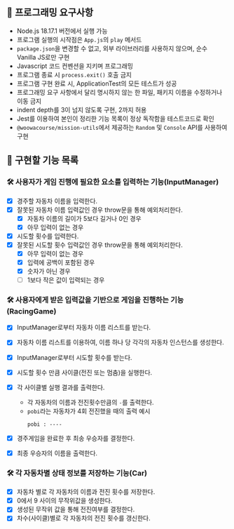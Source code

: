 ## 🎯 프로그래밍 요구사항

- Node.js 18.17.1 버전에서 실행 가능
- 프로그램 실행의 시작점은 `App.js`의 `play` 메서드
- `package.json`을 변경할 수 없고, 외부 라이브러리를 사용하지 않으며, 순수 Vanilla JS로만 구현
- Javascript 코드 컨벤션을 지키며 프로그래밍
- 프로그램 종료 시 `process.exit()` 호출 금지
- 프로그램 구현 완료 시, ApplicationTest의 모든 테스트가 성공
- 프로그래밍 요구 사항에서 달리 명시하지 않는 한 파일, 패키지 이름을 수정하거나 이동 금지
- indent depth를 3이 넘지 않도록 구현, 2까지 허용
- Jest를 이용하여 본인이 정리한 기능 목록이 정상 독작함을 테스트코드로 확인
- `@woowacourse/mission-utils`에서 제공하는 `Random` 및 `Console` API를 사용하여 구현

## 🚀 구현할 기능 목록

### 🛠 사용자가 게임 진행에 필요한 요소를 입력하는 기능(InputManager)

- [x] 경주할 자동차 이름을 입력한다.
- [x] 잘못된 자동차 이름 입력값인 경우 throw문을 통해 예외처리한다.
  - [x] 자동차 이름의 길이가 5보다 길거나 0인 경우
  - [x] 아무 입력이 없는 경우
- [x] 시도할 횟수를 입력한다.
- [x] 잘못된 시도할 횟수 입력값인 경우 throw문을 통해 예외처리한다.
  - [x] 아무 입력이 없는 경우
  - [x] 입력에 공백이 포함된 경우
  - [x] 숫자가 아닌 경우
  - [ ] 1보다 작은 값이 입력되는 경우

### 🛠 사용자에게 받은 입력값을 기반으로 게임을 진행하는 기능(RacingGame)

- [x] InputManager로부터 자동차 이름 리스트를 받는다.
- [x] 자동차 이름 리스트를 이용하여, 이름 하나 당 각각의 자동차 인스턴스를 생성한다.
- [x] InputManager로부터 시도할 횟수를 받는다.
- [x] 시도할 횟수 만큼 사이클(전진 또는 멈춤)을 실행한다.
- [x] 각 사이클별 실행 결과를 출력한다.

  - 각 자동차의 이름과 전진횟수만큼의 `-`를 출력한다.
  - `pobi`라는 자동차가 4회 전진했을 때의 출력 예시
    ```
    pobi : ----
    ```

- [x] 경주게임을 완료한 후 최송 우승자를 결정한다.
- [x] 최종 우승자의 이름을 출력한다.

### 🛠 각 자동차별 상태 정보를 저장하는 기능(Car)

- [x] 자동차 별로 각 자동차의 이름과 전진 횟수를 저장한다.
- [x] 0에서 9 사이의 무작위값을 생성한다.
- [x] 생성된 무작위 값을 통해 전진여부를 결정한다.
- [x] 차수(사이클)별로 각 자동차의 전진 횟수를 갱신한다.
